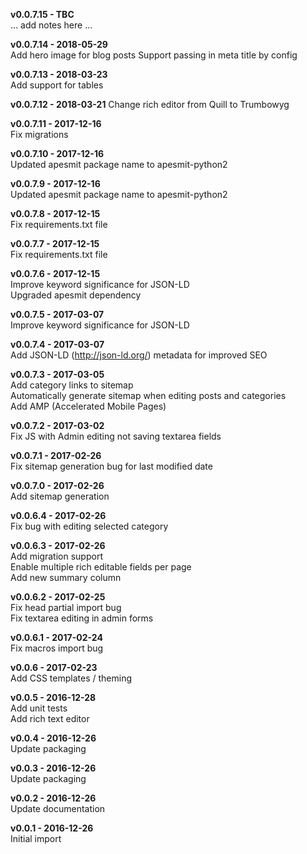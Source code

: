 __v0.0.7.15 - TBC__  
... add notes here ...

__v0.0.7.14 - 2018-05-29__  
Add hero image for blog posts
Support passing in meta title by config

__v0.0.7.13 - 2018-03-23__  
Add support for tables

__v0.0.7.12 - 2018-03-21__
Change rich editor from Quill to Trumbowyg  

__v0.0.7.11 - 2017-12-16__  
Fix migrations

__v0.0.7.10 - 2017-12-16__  
Updated apesmit package name to apesmit-python2

__v0.0.7.9 - 2017-12-16__  
Updated apesmit package name to apesmit-python2

__v0.0.7.8 - 2017-12-15__  
Fix requirements.txt file

__v0.0.7.7 - 2017-12-15__  
Fix requirements.txt file

__v0.0.7.6 - 2017-12-15__  
Improve keyword significance for JSON-LD  
Upgraded apesmit dependency

__v0.0.7.5 - 2017-03-07__  
Improve keyword significance for JSON-LD

__v0.0.7.4 - 2017-03-07__  
Add JSON-LD (http://json-ld.org/) metadata for improved SEO 

__v0.0.7.3 - 2017-03-05__  
Add category links to sitemap  
Automatically generate sitemap when editing posts and categories  
Add AMP (Accelerated Mobile Pages)  

__v0.0.7.2 - 2017-03-02__  
Fix JS with Admin editing not saving textarea fields

__v0.0.7.1 - 2017-02-26__  
Fix sitemap generation bug for last modified date

__v0.0.7.0 - 2017-02-26__  
Add sitemap generation

__v0.0.6.4 - 2017-02-26__  
Fix bug with editing selected category

__v0.0.6.3 - 2017-02-26__  
Add migration support    
Enable multiple rich editable fields per page  
Add new summary column 

__v0.0.6.2 - 2017-02-25__  
Fix head partial import bug  
Fix textarea editing in admin forms

__v0.0.6.1 - 2017-02-24__  
Fix macros import bug 

__v0.0.6 - 2017-02-23__  
Add CSS templates / theming  

__v0.0.5 - 2016-12-28__  
Add unit tests  
Add rich text editor

__v0.0.4 - 2016-12-26__  
Update packaging

__v0.0.3 - 2016-12-26__  
Update packaging

__v0.0.2 - 2016-12-26__  
Update documentation

__v0.0.1 - 2016-12-26__  
Initial import
